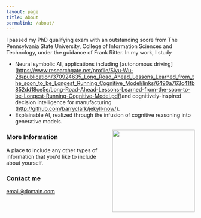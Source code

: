 ```yaml
---
layout: page
title: About
permalink: /about/
---
```

I passed my PhD qualifying exam with an outstanding score from The Pennsylvania State University, College of Information Sciences and Technology, under the guidance of Frank Ritter.
In my work, I study 
* Neural symbolic AI, applications including [autonomous driving] (https://www.researchgate.net/profile/Siyu-Wu-28/publication/370924635_Long_Road_Ahead_Lessons_Learned_from_the_soon_to_be_Longest_Running_Cognitive_Model/links/6490a763c41fb852dd18ce5e/Long-Road-Ahead-Lessons-Learned-from-the-soon-to-be-Longest-Running-Cognitive-Model.pdf)and cognitively-inspired decision intelligence for manufacturing (http://github.com/barryclark/jekyll-now/). 
* Explainable AI, realized through the infusion of cognitive reasoning into generative models.

<p><img style="float:right; padding-left:10px" src="http://Siyuwu528.github.io/images/image.jpg" width="220" height="220" /></p>


### More Information

A place to include any other types of information that you'd like to include about yourself.

### Contact me

[email@domain.com](mailto:email@domain.com)
